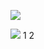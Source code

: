 

![](https://img.shields.io/github/watchers/ToolGPT/Minecraft-Launcher.svg)

![](https://img.shields.io/github/stars/ToolGPT/Minecraft-Launcher.svg) 
1
2
